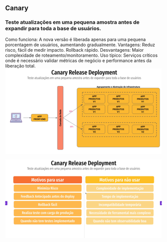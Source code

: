 ## Canary
### Teste atualizações em uma pequena amostra antes de expandir para toda a base de usuários.
Como funciona: A nova versão é liberada apenas para uma pequena porcentagem de usuários, aumentando gradualmente.
Vantagens: Reduz risco, fácil de medir impacto. Rollback rápido.
Desvantagens: Maior complexidade de roteamento/monitoramento.
Uso típico: Serviços críticos onde é necessário validar métricas de negócio e performance antes da liberação total.
![img_13.png](img/img_13.png)

![img_14.png](img/img_14.png)